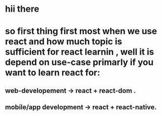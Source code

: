 # hii there 
# so first thing first most when we use react and how much topic is sufficient for react learnin , well it is depend on use-case primarly if you want to learn react for:

## web-developement -> react + react-dom .
## mobile/app development -> react + react-native.

